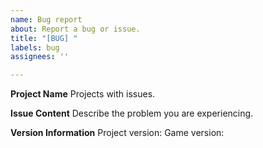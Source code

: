 ```yaml
---
name: Bug report
about: Report a bug or issue.
title: "[BUG] "
labels: bug
assignees: ''

---
```


**Project Name**
Projects with issues.

**Issue Content**
Describe the problem you are experiencing.

**Version Information**
Project version:
Game version:
